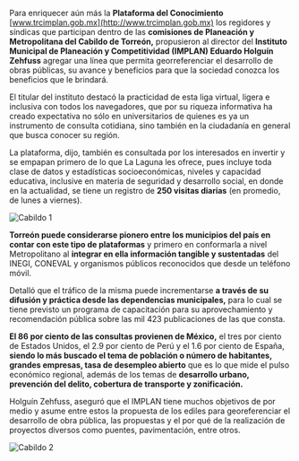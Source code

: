 
Para enriquecer aún más la **Plataforma del Conocimiento** [www.trcimplan.gob.mx](http://www.trcimplan.gob.mx) los regidores y síndicas que participan dentro de las **comisiones de Planeación y Metropolitana del Cabildo de Torreón,** propusieron al director del **Instituto Municipal de Planeación y Competitividad (IMPLAN) Eduardo Holguín Zehfuss** agregar una línea que permita georreferenciar el desarrollo de obras públicas, su avance y beneficios para que la sociedad conozca los beneficios que le brindará.

El titular del instituto destacó la practicidad de esta liga virtual, ligera e inclusiva con todos los navegadores, que por su riqueza informativa ha creado expectativa no sólo en universitarios de quienes es ya un instrumento de consulta cotidiana, sino también en la ciudadanía en general que busca conocer su región.

La plataforma, dijo, también es consultada por los interesados en invertir y se empapan primero de lo que La Laguna les ofrece, pues incluye toda clase de datos y estadísticas socioeconómicas, niveles y capacidad educativa, inclusive en materia de seguridad y desarrollo social, en donde en la actualidad, se tiene un registro de **250 visitas diarias** (en promedio, de lunes a viernes).

<img class="img-responsive" src="2017-02-09-piden-georreferenciar-avance-y-desarrollo-de-obra-publica/cabildo-1.jpg" alt="Cabildo 1">

**Torreón puede considerarse pionero entre los municipios del país en contar con este tipo de plataformas** y primero en conformarla a nivel Metropolitano al **integrar en ella información tangible y sustentadas** del INEGI, CONEVAL y organismos públicos reconocidos que desde un teléfono móvil.

Detalló que el tráfico de la misma puede incrementarse **a través de su difusión y práctica desde las dependencias municipales,** para lo cual se tiene previsto un programa de capacitación para su aprovechamiento y recomendación pública sobre las mil 423 publicaciones de las que consta.

**El 86 por ciento de las consultas provienen de México,** el tres por ciento de Estados Unidos, el 2.9 por ciento de Perú y el 1.6 por ciento de España, **siendo lo más buscado el tema de población o número de habitantes, grandes empresas, tasa de desempleo abierto** que es lo que mide el pulso económico regional, además de los temas de **desarrollo urbano, prevención del delito, cobertura de transporte y zonificación.**

Holguín Zehfuss, aseguró que el IMPLAN tiene muchos objetivos de por medio y asume entre estos la propuesta de los ediles para georeferenciar el desarrollo de obra pública, las propuestas y el por qué de la realización de proyectos diversos como puentes, pavimentación, entre otros.

<img class="img-responsive" src="2017-02-09-piden-georreferenciar-avance-y-desarrollo-de-obra-publica/cabildo-2.jpg" alt="Cabildo 2">
